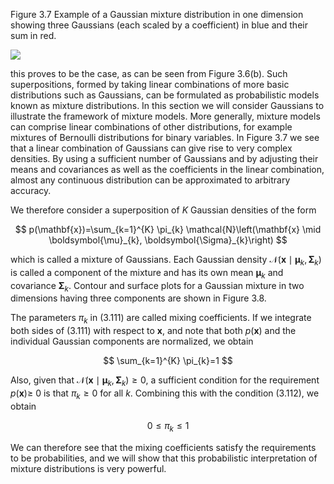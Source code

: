 Figure 3.7 Example of a Gaussian mixture distribution in one dimension showing three Gaussians (each scaled by a coefficient) in blue and their sum in red.

![](https://cdn.mathpix.com/cropped/2024_05_13_7914fb982b6a4f2206b4g-1.jpg?height=416&width=606&top_left_y=217&top_left_x=1055)

this proves to be the case, as can be seen from Figure 3.6(b). Such superpositions, formed by taking linear combinations of more basic distributions such as Gaussians, can be formulated as probabilistic models known as mixture distributions. In this section we will consider Gaussians to illustrate the framework of mixture models. More generally, mixture models can comprise linear combinations of other distributions, for example mixtures of Bernoulli distributions for binary variables. In Figure 3.7 we see that a linear combination of Gaussians can give rise to very complex densities. By using a sufficient number of Gaussians and by adjusting their means and covariances as well as the coefficients in the linear combination, almost any continuous distribution can be approximated to arbitrary accuracy.

We therefore consider a superposition of $K$ Gaussian densities of the form

$$
p(\mathbf{x})=\sum_{k=1}^{K} \pi_{k} \mathcal{N}\left(\mathbf{x} \mid \boldsymbol{\mu}_{k}, \boldsymbol{\Sigma}_{k}\right)
$$

which is called a mixture of Gaussians. Each Gaussian density $\mathcal{N}\left(\mathbf{x} \mid \boldsymbol{\mu}_{k}, \boldsymbol{\Sigma}_{k}\right)$ is called a component of the mixture and has its own mean $\boldsymbol{\mu}_{k}$ and covariance $\boldsymbol{\Sigma}_{k}$. Contour and surface plots for a Gaussian mixture in two dimensions having three components are shown in Figure 3.8.

The parameters $\pi_{k}$ in (3.111) are called mixing coefficients. If we integrate both sides of (3.111) with respect to $\mathbf{x}$, and note that both $p(\mathbf{x})$ and the individual Gaussian components are normalized, we obtain

$$
\sum_{k=1}^{K} \pi_{k}=1
$$

Also, given that $\mathcal{N}\left(\mathbf{x} \mid \boldsymbol{\mu}_{k}, \boldsymbol{\Sigma}_{k}\right) \geqslant 0$, a sufficient condition for the requirement $p(\mathbf{x}) \geqslant$ 0 is that $\pi_{k} \geqslant 0$ for all $k$. Combining this with the condition (3.112), we obtain

$$
0 \leqslant \pi_{k} \leqslant 1
$$

We can therefore see that the mixing coefficients satisfy the requirements to be probabilities, and we will show that this probabilistic interpretation of mixture distributions is very powerful.